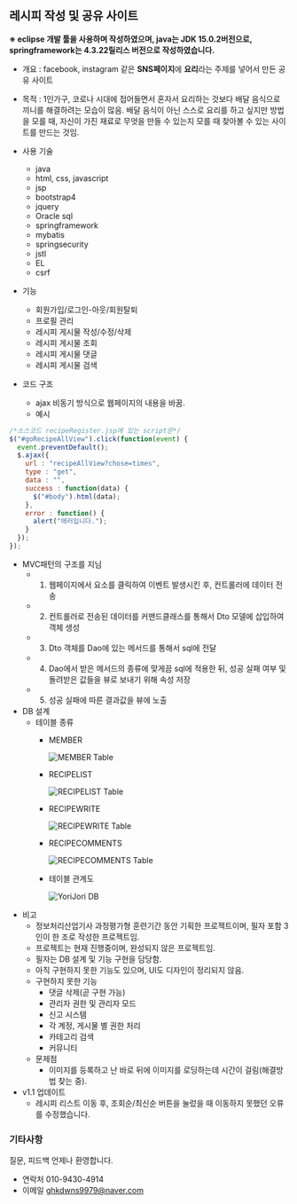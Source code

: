 ## 레시피 작성 및 공유 사이트
**※ eclipse 개발 툴을 사용하며 작성하였으며, java는 JDK 15.0.2버전으로, springframework는 4.3.22릴리스 버전으로 작성하였습니다.**

* 개요 : facebook, instagram 같은 **SNS페이지**에 **요리**라는 주제를 넣어서 만든 공유 사이트
* 목적 : 1인가구, 코로나 시대에 접어들면서 혼자서 요리하는 것보다 배달 음식으로 끼니를 해결하려는 모습이 많음. 배달 음식이 아닌 스스로 요리를 하고 싶지만 방법을 모를 때, 자신이 가진 재료로 무엇을 만들 수 있는지 모를 때 찾아볼 수 있는 사이트를 만드는 것임.
* 사용 기술
  * java
  * html, css, javascript
  * jsp
  * bootstrap4
  * jquery
  * Oracle sql
  * springframework
  * mybatis
  * springsecurity
  * jstl
  * EL
  * csrf
  
* 기능
  * 회원가입/로그인-아웃/회원탈퇴
  * 프로필 관리
  * 레시피 게시물 작성/수정/삭제
  * 레시피 게시물 조회
  * 레시피 게시물 댓글
  * 레시피 게시물 검색
  
* 코드 구조
  * ajax 비동기 방식으로 웹페이지의 내용을 바꿈.
  * 예시
```javascript
/*소스코드 recipeRegister.jsp에 있는 script문*/
$("#goRecipeAllView").click(function(event) {
  event.preventDefault();
  $.ajax({
    url : "recipeAllView?chose=times",
    type : "get",
    data : "",
    success : function(data) {
      $("#body").html(data);
    },
    error : function() {
      alert("에러입니다.");
    }
  });
});
```
  * MVC패턴의 구조를 지님
    * 1. 웹페이지에서 요소를 클릭하여 이벤트 발생시킨 후, 컨트롤러에 데이터 전송
    * 2. 컨트롤러로 전송된 데이터를 커맨드클래스를 통해서 Dto 모델에 삽입하여 객체 생성
    * 3. Dto 객체를 Dao에 있는 메서드를 통해서 sql에 전달
    * 4. Dao에서 받은 메서드의 종류에 맞게끔 sql에 적용한 뒤, 성공 실패 여부 및 돌려받은 값들을 뷰로 보내기 위해 속성 저장
    * 5. 성공 실패에 따른 결과값을 뷰에 노출
  * DB 설계
    * 테이블 종류
      * MEMBER
      
        ![MEMBER Table](https://user-images.githubusercontent.com/112447007/190324137-5ff2e6e5-0d0e-444a-9a85-5ab254ccccc0.png)
      * RECIPELIST
      
        ![RECIPELIST Table](https://user-images.githubusercontent.com/112447007/190324618-e93b9fd5-fe21-41d0-a3f0-4574311d82c5.png)
      * RECIPEWRITE
      
        ![RECIPEWRITE Table](https://user-images.githubusercontent.com/112447007/190324639-7a96e3b2-7d9f-4c70-8107-341c507966c6.png)
      * RECIPECOMMENTS
      
        ![RECIPECOMMENTS Table](https://user-images.githubusercontent.com/112447007/190324411-d6c1f8c9-9703-4235-981a-43cd6f0af4c0.png)
      * 테이블 관계도

        ![YoriJori DB](https://user-images.githubusercontent.com/112447007/190328882-571f7fe8-f295-4b2d-8d47-ecc95bb55c6c.png)
* 비고
  * 정보처리산업기사 과정평가형 훈련기간 동안 기획한 프로젝트이며, 필자 포함 3인이 한 조로 작성한 프로젝트임.
  * 프로젝트는 현재 진행중이며, 완성되지 않은 프로젝트임.
  * 필자는 DB 설계 및 기능 구현을 담당함.
  * 아직 구현하지 못한 기능도 있으며, UI도 디자인이 정리되지 않음.
  * 구현하지 못한 기능
    * 댓글 삭제(곧 구현 가능)
    * 관리자 권한 및 관리자 모드
    * 신고 시스템
    * 각 계정, 게시물 별 권한 처리
    * 카테고리 검색
    * 커뮤니티
  * 문제점
    * 이미지를 등록하고 난 바로 뒤에 이미지를 로딩하는데 시간이 걸림(해결방법 찾는 중).
 * v1.1 업데이트
   * 레시피 리스트 이동 후, 조회순/최신순 버튼을 눌렀을 때 이동하지 못했던 오류를 수정했습니다.

### 기타사항
질문, 피드백 언제나 환영합니다.
* 연락처 010-9430-4914
* 이메일 ghkdwns9979@naver.com
